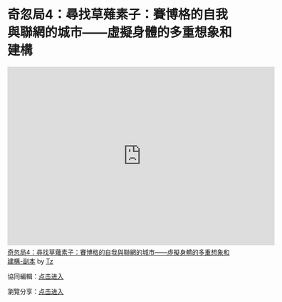 # 奇忽局4：尋找草薙素子：賽博格的自我與聯網的城市——虛擬身體的多重想象和建構

<iframe width="600" height="400" frameborder="0" src="https://www.mindmeister.com/maps/public_map_shell/1809764500/4?width=600&height=400&z=auto&t=AfDDsapp61&no_share=1&no_logo=1" scrolling="no" style="overflow: hidden; margin-bottom: 5px;">Your browser is not able to display frames. Please visit <a href="https://www.mindmeister.com/1809764500/4?t=AfDDsapp61" target="_blank">奇忽局4：尋找草薙素子：賽博格的自我與聯網的城市——虛擬身體的多重想象和建構-副本</a> on MindMeister.</iframe>

<div class="mb-5"><a href="https://www.mindmeister.com/1809764500/4?t=AfDDsapp61" target="_blank">奇忽局4：尋找草薙素子：賽博格的自我與聯網的城市——虛擬身體的多重想象和建構-副本</a> by <a href="https://www.mindmeister.com/users/channel/63233110" target="_blank">Tz</a></div>


協同編輯：[点击进入](https://mm.tt/1809764500?t=AfDDsapp61) 

瀏覽分享：[点击进入](https://www.mindmeister.com/1809764500/4)